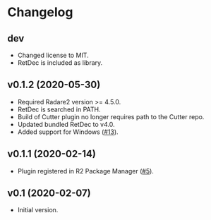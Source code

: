 # Changelog

## dev

* Changed license to MIT.
* RetDec is included as library.

## v0.1.2 (2020-05-30)

* Required Radare2 version >= 4.5.0.
* RetDec is searched in PATH.
* Build of Cutter plugin no longer requires path to the Cutter repo.
* Updated bundled RetDec to v4.0.
* Added support for Windows ([#13](https://github.com/avast/retdec-r2plugin/issues/13)).

## v0.1.1 (2020-02-14)

* Plugin registered in R2 Package Manager ([#5](https://github.com/avast/retdec-r2plugin/issues/5)).

## v0.1 (2020-02-07)

* Initial version.
